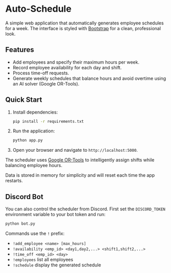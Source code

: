 # Auto-Schedule

A simple web application that automatically generates employee schedules for a week.
The interface is styled with [Bootstrap](https://getbootstrap.com/) for a clean, professional look.

## Features

- Add employees and specify their maximum hours per week.
- Record employee availability for each day and shift.
- Process time-off requests.
- Generate weekly schedules that balance hours and avoid overtime using an AI solver (Google OR-Tools).

## Quick Start

1. Install dependencies:
   ```sh
   pip install -r requirements.txt
   ```
2. Run the application:
   ```sh
   python app.py
   ```
3. Open your browser and navigate to `http://localhost:5000`.

The scheduler uses [Google OR-Tools](https://developers.google.com/optimization)
to intelligently assign shifts while balancing employee hours.

Data is stored in memory for simplicity and will reset each time the app restarts.

## Discord Bot

You can also control the scheduler from Discord. First set the `DISCORD_TOKEN`
environment variable to your bot token and run:

```sh
python bot.py
```

Commands use the `!` prefix:

- `!add_employee <name> [max_hours]`
- `!availability <emp_id> <day1,day2,...> <shift1,shift2,...>`
- `!time_off <emp_id> <day>`
- `!employees` list all employees
- `!schedule` display the generated schedule